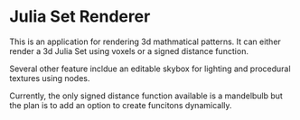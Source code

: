 # Julia Set Renderer

This is an application for rendering 3d mathmatical patterns.
It can either render a 3d Julia Set using voxels or a signed distance function.

Several other feature incldue an editable skybox for lighting and procedural textures using nodes.






Currently, the only signed distance function available is a mandelbulb but the plan is to add an option to create funcitons dynamically.
